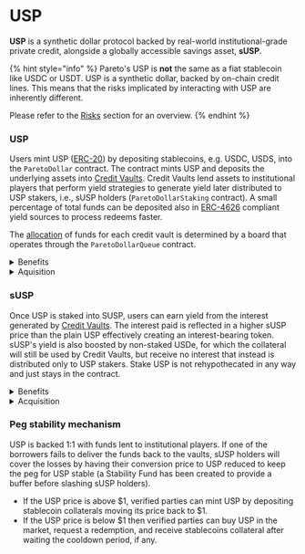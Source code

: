 # USP

**USP** is a synthetic dollar protocol backed by real-world institutional-grade private credit, alongside a globally accessible savings asset, **sUSP**.

{% hint style="info" %}
Pareto's USP is **not** the same as a fiat stablecoin like USDC or USDT. USP is a synthetic dollar, backed by on-chain credit lines. This means that the risks implicated by interacting with USP are inherently different.

Please refer to the [Risks](risks.md) section for an overview.
{% endhint %}

### USP

Users mint USP ([ERC-20](https://ethereum.org/en/developers/docs/standards/tokens/erc-20/)) by depositing stablecoins, e.g. USDC, USDS, into the `ParetoDollar` contract. The contract mints USP and deposits the underlying assets into [Credit Vaults](../credit-vaults/). Credit Vaults lend assets to institutional players that perform yield strategies to generate yield later distributed to USP stakers, i.e., sUSP holders (`ParetoDollarStaking` contract). A small percentage of total funds can be deposited also in [ERC-4626](https://ethereum.org/en/developers/docs/standards/tokens/erc-4626/) compliant yield sources to process redeems faster.

The [allocation](allocation.md) of funds for each credit vault is determined by a board that operates through the `ParetoDollarQueue` contract.

<details>

<summary>Benefits</summary>

USP offers the following benefits:

* **Composable**: Transferable, permissionless, and can seamlessly be integrated into DeFi and CeFi for enhanced efficiency.

- **Overcollateralized**: Backed 1:1, USP is fully collateralized by stablecoins. A robust collateral controller is in place to maintain [peg stability](./#peg-stability-mechanism), ensuring security and reliability for all users.
- **Secure**: Although backed by solid, liquid assets, USP is also protected by a stability fund, funded by protocol revenue, to shield holders in a systemic crisis.

</details>

<details>

<summary>Aquisition</summary>

The acquisition of USP happens either through the USP contract or in a permissionless way through AMM pools. Users can:

* **Acquire USP permissionlessly** using external AMM pools with assets such as USDT or USDC.
* **Mint USP directly** by depositing stablecoins (USDC, USDS)_,_ subject to clearing users' verification checks.
* **Redeem USP directly** by burning the token and receiving backing asset&#x73;_,_ subject to clearing users' verification checks.

</details>

### sUSP

Once USP is staked into SUSP, users can earn yield from the interest generated by [Credit Vaults](../credit-vaults/). The interest paid is reflected in a higher sUSP price than the plain USP effectively creating an interest-bearing token. sUSP's yield is also boosted by non-staked USDe, for which the collateral will still be used by Credit Vaults, but receive no interest that instead is distributed only to USP stakers. Stake USP is not rehypothecated in any way and just stays in the contract.

<details>

<summary>Benefits</summary>

sUSP offers the following benefits:

* **Yield distribution**: sUSP lets users benefit from Credit Vaults yield and Pareto’s growth for a rewarding experience.
* **Liquid**: sUSP is fully liquid and transferable, allowing holders to exit their positions at any time by swapping it for other assets.
* **Diversified**: sUSP holders get instant exposure to a diversified basket of credit lines minimising the reliance on one single counterparty

</details>

<details>

<summary>Acquisition</summary>

* **Stake and unstake USP** through [Pareto's app](https://app.pareto.credit/) to receive rewards from Credit Vaults revenue.

</details>

### Peg stability mechanism

USP is backed 1:1 with funds lent to institutional players. If one of the borrowers fails to deliver the funds back to the vaults, sUSP holders will cover the losses by having their conversion price to USP reduced to keep the peg for USP stable (a Stability Fund has been created to provide a buffer before slashing sUSP holders).

* If the USP price is above $1, verified parties can mint USP by depositing stablecoin collaterals moving its price back to $1.
* If the USP price is below $1 then verified parties can buy USP in the market, request a redemption, and receive stablecoins collateral after waiting the cooldown period, if any.
